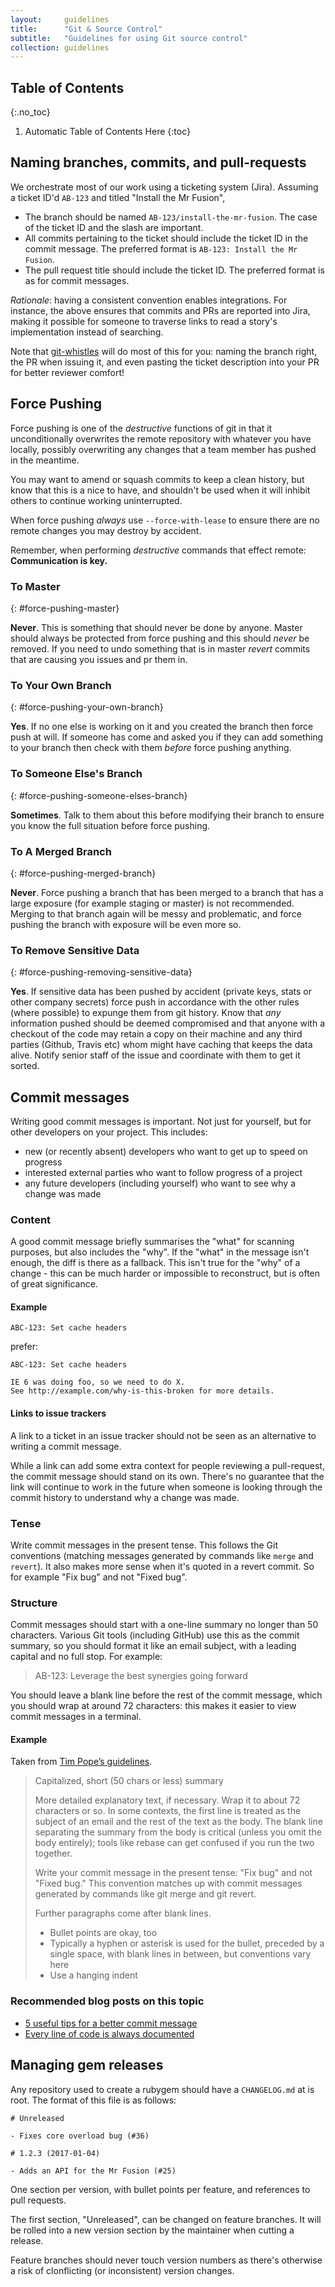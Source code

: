 ```yaml
---
layout:     guidelines
title:      "Git & Source Control"
subtitle:   "Guidelines for using Git source control"
collection: guidelines
---
```


## Table of Contents
{:.no_toc}

1. Automatic Table of Contents Here
{:toc}

## Naming branches, commits, and pull-requests

We orchestrate most of our work using a ticketing system (Jira). Assuming a
ticket ID'd `AB-123` and titled "Install the Mr Fusion",

- The branch should be named `AB-123/install-the-mr-fusion`. The case of the
  ticket ID and the slash are important.
- All commits pertaining to the ticket should include the ticket ID in the
  commit message. The preferred format is `AB-123: Install the Mr Fusion`.
- The pull request title should include the ticket ID. The preferred format is as
  for commit messages.

_Rationale_: having a consistent convention enables integrations. For instance,
the above ensures that commits and PRs are reported into Jira, making it
possible for someone to traverse links to read a story's implementation instead
of searching.

Note that [git-whistles](https://github.com/mezis/git-whistles) will do most of
this for you: naming the branch right, the PR when issuing it, and even pasting
the ticket description into your PR for better reviewer comfort!


## Force Pushing

Force pushing is one of the _destructive_ functions of git in that it unconditionally overwrites the remote repository with whatever you have locally, possibly overwriting any changes that a team member has pushed in the meantime.

You may want to amend or squash commits to keep a clean history, but know that this is a nice to have, and shouldn't be used when it will inhibit others to continue working uninterrupted.

When force pushing _always_ use `--force-with-lease` to ensure there are no remote changes you may destroy by accident.

Remember, when performing _destructive_ commands that effect remote: **Communication is key.**

### To Master
{: #force-pushing-master}

**Never**. This is something that should never be done by anyone. Master should always be protected from force pushing and this should _never_ be removed. If you need to undo something that is in master _revert_ commits that are causing you issues and pr them in.

### To Your Own Branch
{: #force-pushing-your-own-branch}

**Yes**. If no one else is working on it and you created the branch then force push at will. If someone has come and asked you if they can add something to your branch then check with them *before* force pushing anything.

### To Someone Else's Branch
{: #force-pushing-someone-elses-branch}

**Sometimes**. Talk to them about this before modifying their branch to ensure you know the full situation before force pushing.

### To A Merged Branch
{: #force-pushing-merged-branch}

**Never**. Force pushing a branch that has been merged to a branch that has a large exposure (for example staging or master) is not recommended. Merging to that branch again will be messy and problematic, and force pushing the branch with exposure will be even more so.

### To Remove Sensitive Data
{: #force-pushing-removing-sensitive-data}

**Yes**. If sensitive data has been pushed by accident (private keys, stats or other company secrets) force push in accordance with the other rules (where possible) to expunge them from git history. Know that _any_ information pushed should be deemed compromised and that anyone with a checkout of the code may retain a copy on their machine and any third parties (Github, Travis etc) whom might have caching that keeps the data alive. Notify senior staff of the issue and coordinate with them to get it sorted.


## Commit messages

Writing good commit messages is important. Not just for yourself, but for other
developers on your project. This includes:

* new (or recently absent) developers who want to get up to speed on progress
* interested external parties who want to follow progress of a project
* any future developers (including yourself) who want to see why a change was
  made

### Content

A good commit message briefly summarises the "what" for scanning purposes, but
also includes the "why". If the "what" in the message isn't enough, the diff is
there as a fallback. This isn't true for the "why" of a change - this can be
much harder or impossible to reconstruct, but is often of great significance.

#### Example

```
ABC-123: Set cache headers
```

prefer:

```
ABC-123: Set cache headers

IE 6 was doing foo, so we need to do X.
See http://example.com/why-is-this-broken for more details.
```

#### Links to issue trackers

A link to a ticket in an issue tracker should not be seen as an alternative to
writing a commit message.

While a link can add some extra context for people reviewing a pull-request,
the commit message should stand on its own.  There's no guarantee that
the link will continue to work in the future when someone is looking through
the commit history to understand why a change was made.

### Tense

Write commit messages in the present tense. This follows the Git conventions
(matching messages generated by commands like `merge` and `revert`). It also
makes more sense when it's quoted in a revert commit. So for example "Fix bug"
and not "Fixed bug".


### Structure

Commit messages should start with a one-line summary no longer than 50
characters. Various Git tools (including GitHub) use this as the commit
summary, so you should format it like an email subject, with a leading capital
and no full stop. For example:

> AB-123: Leverage the best synergies going forward

You should leave a blank line before the rest of the commit message, which you
should wrap at around 72 characters: this makes it easier to view commit
messages in a terminal.


#### Example

Taken from [Tim Pope’s guidelines](http://tbaggery.com/2008/04/19/a-note-about-git-commit-messages.html).

> Capitalized, short (50 chars or less) summary
>
> More detailed explanatory text, if necessary.  Wrap it to about 72
characters or so.  In some contexts, the first line is treated as the
subject of an email and the rest of the text as the body.  The blank
line separating the summary from the body is critical (unless you omit
the body entirely); tools like rebase can get confused if you run the
two together.
>
> Write your commit message in the present tense: "Fix bug" and not "Fixed
bug."  This convention matches up with commit messages generated by
commands like git merge and git revert.
>
> Further paragraphs come after blank lines.
>
> - Bullet points are okay, too
> - Typically a hyphen or asterisk is used for the bullet, preceded by a
  single space, with blank lines in between, but conventions vary here
> - Use a hanging indent

### Recommended blog posts on this topic

* [5 useful tips for a better commit message](http://robots.thoughtbot.com/5-useful-tips-for-a-better-commit-message)
* [Every line of code is always documented](http://mislav.uniqpath.com/2014/02/hidden-documentation/)


## Managing gem releases

Any repository used to create a rubygem should have a `CHANGELOG.md` at is root.
The format of this file is as follows:

```
# Unreleased

- Fixes core overload bug (#36)

# 1.2.3 (2017-01-04)

- Adds an API for the Mr Fusion (#25)
```

One section per version, with bullet points per feature, and references to pull
requests.

The first section, "Unreleased", can be changed on feature branches. It will be
rolled into a new version section by the maintainer when cutting a release.

Feature branches should never touch version numbers as there's otherwise a risk
of clonflicting (or inconsistent) version changes.

